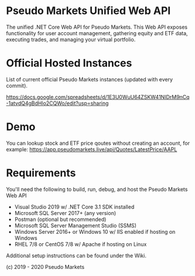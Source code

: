 # Pseudo Markets Unified Web API

The unified .NET Core Web API for Pseudo Markets. This Web API exposes functionality for user account management, gathering equity and ETF data, executing trades, and managing your virtual portfolio.

# Official Hosted Instances
List of current official Pseudo Markets instances (updated with every commit).

https://docs.google.com/spreadsheets/d/1E3U0WuU64ZSKW41NIDrM9nCq-1atvdQ4gBdHlo2CQWo/edit?usp=sharing

# Demo
You can lookup stock and ETF price qoutes without creating an account, for example: https://app.pseudomarkets.live/api/Quotes/LatestPrice/AAPL

# Requirements
You'll need the following to build, run, debug, and host the Pseudo Markets Web API

 - Visual Studio 2019 w/ .NET Core 3.1 SDK installed
 - Microsoft SQL Server 2017+ (any version)
 - Postman (optional but recommended)
 - Microsoft SQL Server Management Studio (SSMS)
 - Windows Server 2016+ or Windows 10 w/ IIS enabled if hosting on Windows
 - RHEL 7/8 or CentOS 7/8 w/ Apache if hosting on Linux
 
Additional setup instructions can be found under the Wiki.

(c) 2019 - 2020 Pseudo Markets
